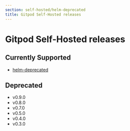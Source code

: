 ```yaml
---
section: self-hosted/helm-deprecated
title: Gitpod Self-Hosted releases
---
```


<script context="module">
  export const prerender = true;
</script>

# Gitpod Self-Hosted releases

## Currently Supported

- [helm-deprecated](../helm-deprecated)

## Deprecated

- v0.9.0
- v0.8.0
- v0.7.0
- v0.5.0
- v0.4.0
- v0.3.0
